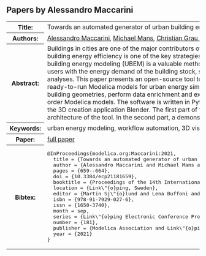 ## Papers by Alessandro Maccarini
<table><tr><th>Title:</th>
<td>Towards an automated generator of urban building energy loads from 3D building models</td>
</tr>
<tr><th>Authors:</th>
<td>
<a href="/proceedings/authors/AlessandroMaccarini">Alessandro Maccarini</a>, <a href="/proceedings/authors/MichaelMans">Michael Mans</a>, <a href="/proceedings/authors/ChristianGrauSorensen">Christian Grau Sørensen</a> and <a href="/proceedings/authors/AlirezaAfshari">Alireza Afshari</a></td>
</tr>
<tr><th>Abstract:</th>
<td>Buildings in cities are one of the major contributors of  carbon emissions worldwide. Thus improving building energy efficiency is one of the key strategies towards sustainable urbanization. Urban building energy modeling (UBEM) is a valuable methodology to tackle these challenges, as it provides users with the energy demand of the building stock, scenarios evaluation, peak loads and other useful analyses. This paper presents an open-source tool to automatically convert 3D building models into ready-to-run Modelica models for urban energy simulations. The software enables users to create 3D building geometries, perform data enrichment and execute model generation of ready-to-run reduced order Modelica models. The software is written in Python and it has been developed as an add-on for the 3D creation application Blender. The first part of the paper describes the general approach and the architecture of the tool. In the second part, a demonstration of the tool’s capabilities is illustrated</td></tr>
<tr><th>Keywords:</th>
<td>urban energy modeling, workflow automation, 3D visual editing, Modelica code generation</td></tr>
<tr><th>Paper:</th>
<td><a href="https://doi.org/10.3384/ecp21181659">full paper</a></td>
</tr>
<tr><th>Bibtex:</th>
<td><pre>
@InProceedings{modelica.org:Maccarini:2021,
  title = {Towards an automated generator of urban building energy loads from 3D building models},
  author = {Alessandro Maccarini and Michael Mans and Christian Grau Sørensen and Alireza Afshari},
  pages = {659--664},
  doi = {10.3384/ecp21181659},
  booktitle = {Proceedings of the 14th International Modelica Conference},
  location = {Link\&quot;{o}ping, Sweden},
  editor = {Martin Sj\&quot;{o}lund and Lena Buffoni and Adrian Pop and Lennart Ochel},
  isbn = {978-91-7929-027-6},
  issn = {1650-3740},
  month = sep,
  series = {Link\&quot;{o}ping Electronic Conference Proceedings},
  number = {181},
  publisher = {Modelica Association and Link\&quot;{o}ping University Electronic Press},
  year = {2021}
}
</pre></td></tr>
</table><br>
